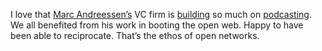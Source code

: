 I love that <a href="https://en.wikipedia.org/wiki/Marc_Andreessen">Marc Andreessen’s</a> VC firm is <a href="https://mondaynote.com/inside-a16zs-media-operations-1f5235881f6d">building</a> so much on <a href="https://a16z.com/podcasts/">podcasting</a>. We all benefited from his work in booting the open web. Happy to have been able to reciprocate. That’s the ethos of open networks. 
